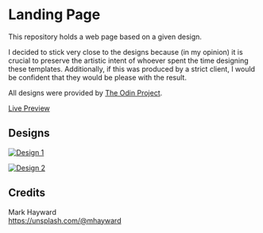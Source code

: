 # Landing Page

This repository holds a web page based on a given design.

I decided to stick very close to the designs because (in my opinion) it is crucial to preserve the artistic intent of whoever spent the time designing these templates. Additionally, if this was produced by a strict client, I would be confident that they would be please with the result.

All designs were provided by [The Odin Project](https://www.theodinproject.com/).

[Live Preview](https://jekplex.github.io/landing_page/)

## Designs

[![Design 1](https://cdn.statically.io/gh/TheOdinProject/curriculum/main/foundations/html_css/project/odin-project.png)](https://cdn.statically.io/gh/TheOdinProject/curriculum/main/foundations/html_css/project/odin-project.png)

[![Design 2](https://cdn.statically.io/gh/TheOdinProject/curriculum/main/foundations/html_css/project/colors_and_stuff.png)](https://cdn.statically.io/gh/TheOdinProject/curriculum/main/foundations/html_css/project/colors_and_stuff.png)

## Credits

Mark Hayward  
https://unsplash.com/@mhayward